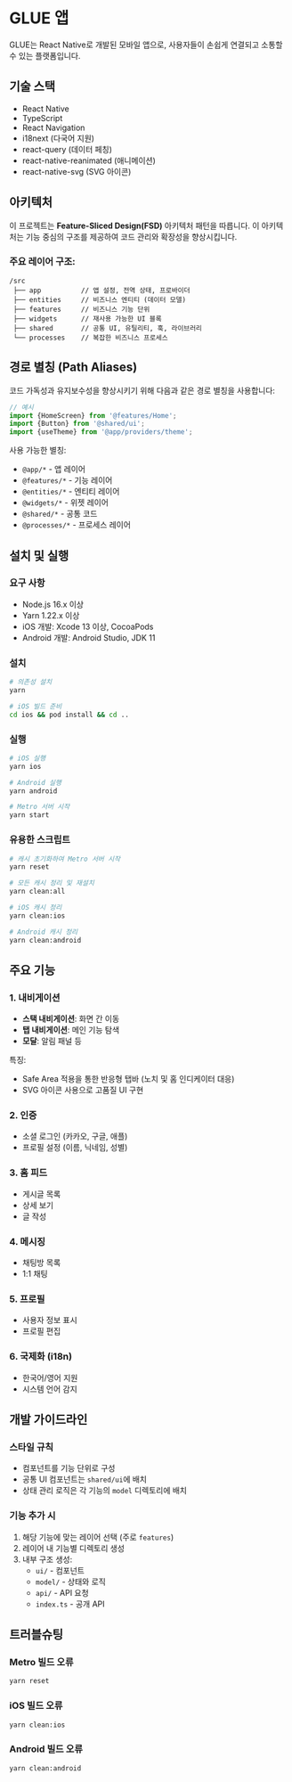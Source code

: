 # GLUE 앱

GLUE는 React Native로 개발된 모바일 앱으로, 사용자들이 손쉽게 연결되고 소통할 수 있는 플랫폼입니다.

## 기술 스택

- React Native
- TypeScript
- React Navigation
- i18next (다국어 지원)
- react-query (데이터 페칭)
- react-native-reanimated (애니메이션)
- react-native-svg (SVG 아이콘)

## 아키텍처

이 프로젝트는 **Feature-Sliced Design(FSD)** 아키텍처 패턴을 따릅니다. 이 아키텍처는 기능 중심의 구조를 제공하여 코드 관리와 확장성을 향상시킵니다.

### 주요 레이어 구조:

```
/src
 ├── app          // 앱 설정, 전역 상태, 프로바이더
 ├── entities     // 비즈니스 엔티티 (데이터 모델)
 ├── features     // 비즈니스 기능 단위
 ├── widgets      // 재사용 가능한 UI 블록
 ├── shared       // 공통 UI, 유틸리티, 훅, 라이브러리
 └── processes    // 복잡한 비즈니스 프로세스
```

## 경로 별칭 (Path Aliases)

코드 가독성과 유지보수성을 향상시키기 위해 다음과 같은 경로 별칭을 사용합니다:

```javascript
// 예시
import {HomeScreen} from '@features/Home';
import {Button} from '@shared/ui';
import {useTheme} from '@app/providers/theme';
```

사용 가능한 별칭:

- `@app/*` - 앱 레이어
- `@features/*` - 기능 레이어
- `@entities/*` - 엔티티 레이어
- `@widgets/*` - 위젯 레이어
- `@shared/*` - 공통 코드
- `@processes/*` - 프로세스 레이어

## 설치 및 실행

### 요구 사항

- Node.js 16.x 이상
- Yarn 1.22.x 이상
- iOS 개발: Xcode 13 이상, CocoaPods
- Android 개발: Android Studio, JDK 11

### 설치

```bash
# 의존성 설치
yarn

# iOS 빌드 준비
cd ios && pod install && cd ..
```

### 실행

```bash
# iOS 실행
yarn ios

# Android 실행
yarn android

# Metro 서버 시작
yarn start
```

### 유용한 스크립트

```bash
# 캐시 초기화하여 Metro 서버 시작
yarn reset

# 모든 캐시 정리 및 재설치
yarn clean:all

# iOS 캐시 정리
yarn clean:ios

# Android 캐시 정리
yarn clean:android
```

## 주요 기능

### 1. 내비게이션

- **스택 내비게이션**: 화면 간 이동
- **탭 내비게이션**: 메인 기능 탐색
- **모달**: 알림 패널 등

특징:

- Safe Area 적용을 통한 반응형 탭바 (노치 및 홈 인디케이터 대응)
- SVG 아이콘 사용으로 고품질 UI 구현

### 2. 인증

- 소셜 로그인 (카카오, 구글, 애플)
- 프로필 설정 (이름, 닉네임, 성별)

### 3. 홈 피드

- 게시글 목록
- 상세 보기
- 글 작성

### 4. 메시징

- 채팅방 목록
- 1:1 채팅

### 5. 프로필

- 사용자 정보 표시
- 프로필 편집

### 6. 국제화 (i18n)

- 한국어/영어 지원
- 시스템 언어 감지

## 개발 가이드라인

### 스타일 규칙

- 컴포넌트를 기능 단위로 구성
- 공통 UI 컴포넌트는 `shared/ui`에 배치
- 상태 관리 로직은 각 기능의 `model` 디렉토리에 배치

### 기능 추가 시

1. 해당 기능에 맞는 레이어 선택 (주로 `features`)
2. 레이어 내 기능별 디렉토리 생성
3. 내부 구조 생성:
   - `ui/` - 컴포넌트
   - `model/` - 상태와 로직
   - `api/` - API 요청
   - `index.ts` - 공개 API

## 트러블슈팅

### Metro 빌드 오류

```bash
yarn reset
```

### iOS 빌드 오류

```bash
yarn clean:ios
```

### Android 빌드 오류

```bash
yarn clean:android
```
